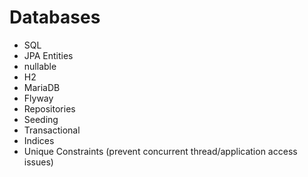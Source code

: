 # Databases

* SQL
* JPA Entities
* nullable
* H2
* MariaDB
* Flyway
* Repositories
* Seeding
* Transactional
* Indices
* Unique Constraints (prevent concurrent thread/application access issues)